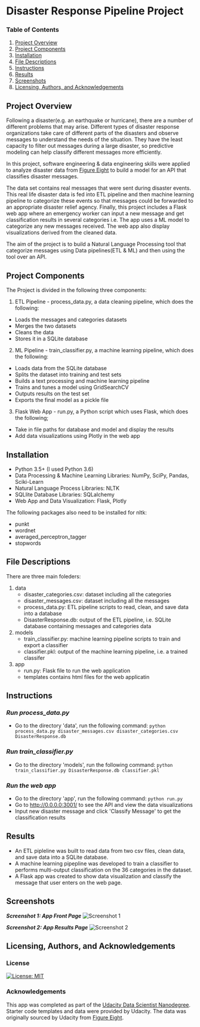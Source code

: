 # Disaster Response Pipeline Project

### Table of Contents

1. [Project Overview](#overview)
2. [Project Components](#components)
2. [Installation](#installation)
3. [File Descriptions](#files)
4. [Instructions](#instructions)
5. [Results](#results)
6. [Screenshots](#screenshots)
7. [Licensing, Authors, and Acknowledgements](#licensing)

## Project Overview<a name="overview"></a>

Following a disaster(e.g. an earthquake or hurricane), there are a number of different problems that may arise. Different types of disaster response organizations take care of different parts of the disasters and observe messages to understand the needs of the situation. They have the least capacity to filter out messages during a large disaster, so predictive modeling can help classify different messages more efficiently.

In this project, software engineering & data engineering skills were applied to analyze disaster data from [Figure Eight](https://www.figure-eight.com/) to build a model for an API that classifies disaster messages. 

The data set contains real messages that were sent during disaster events. This real life disaster data is fed into ETL pipeline and then machine learning pipeline to categorize these events so that messages could be forwarded to an appropriate disaster relief agency. Finally, this project includes a Flask web app where an emergency worker can input a new message and get classification results in several categories i.e. The app uses a ML model to categorize any new messages received. The web app also display visualizations derived from the cleaned data.

The aim of the project is to build a Natural Language Processing tool that categorize messages using Data pipelines(ETL & ML) and then using the tool over an API.

## Project Components<a name="components"></a>

The Project is divided in the following three components:

1. ETL Pipeline - process_data.py, a data cleaning pipeline, which does the following:
 - Loads the messages and categories datasets
 - Merges the two datasets
 - Cleans the data
 - Stores it in a SQLite database

2. ML Pipeline - train_classifier.py, a machine learning pipeline, which does the following:

 - Loads data from the SQLite database
 - Splits the dataset into training and test sets
 - Builds a text processing and machine learning pipeline
 - Trains and tunes a model using GridSearchCV
 - Outputs results on the test set
 - Exports the final model as a pickle file

3. Flask Web App - run.py, a Python script which uses Flask, which does the following; 
 - Take in file paths for database and model and display the results
 - Add data visualizations using Plotly in the web app

## Installation<a name="installation"></a>

* Python 3.5+ (I used Python 3.6)
* Data Processing & Machine Learning Libraries: NumPy, SciPy, Pandas, Sciki-Learn
* Natural Language Process Libraries: NLTK
* SQLlite Database Libraries: SQLalchemy
* Web App and Data Visualization: Flask, Plotly

The following packages also need to be installed for nltk:

 - punkt
 - wordnet
 - averaged_perceptron_tagger
 - stopwords

## File Descriptions<a name="files"></a>

There are three main foleders:
1. data
    - disaster_categories.csv: dataset including all the categories 
    - disaster_messages.csv: dataset including all the messages
    - process_data.py: ETL pipeline scripts to read, clean, and save data into a database
    - DisasterResponse.db: output of the ETL pipeline, i.e. SQLite database containing messages and categories data
2. models
    - train_classifier.py: machine learning pipeline scripts to train and export a classifier
    - classifier.pkl: output of the machine learning pipeline, i.e. a trained classifer
3. app
    - run.py: Flask file to run the web application
    - templates contains html files for the web applicatin

## Instructions<a name="instructions"></a>
### ***Run process_data.py***
 - Go to the directory 'data', run the following command:
   `python process_data.py disaster_messages.csv disaster_categories.csv DisasterResponse.db`

### ***Run train_classifier.py***
 - Go to the directory 'models', run the following command:
   `python train_classifier.py DisasterResponse.db classifier.pkl`

### ***Run the web app***
 - Go to the directory 'app', run the following command:
   `python run.py`
 - Go to http://0.0.0.0:3001/ to see the API and view the data visualizations
 - Input new disaster message and click 'Classify Message' to get the classification results


## Results<a name="results"></a>
 - An ETL pipleline was built to read data from two csv files, clean data, and save data into a SQLite database.
 - A machine learning pipepline was developed to train a classifier to performs multi-output classification
   on the 36 categories in the dataset.
 - A Flask app was created to show data visualization and classify the message that user enters on the web page.


## Screenshots<a name="screenshots"></a>

***Screenshot 1: App Front Page***
![Screenshot 1](https://github.com/gauravansal/Disaster-Response-Pipelines/blob/master/screenshots/screenshot%20-%20master.png)

***Screenshot 2: App Results Page***
![Screenshot 2](https://github.com/gauravansal/Disaster-Response-Pipelines/blob/master/screenshots/screenshot%20-%20go.png)


## Licensing, Authors, and Acknowledgements<a name="licensing"></a>

<a name="license"></a>
### License
[![License: MIT](https://img.shields.io/badge/License-MIT-yellow.svg)](https://opensource.org/licenses/MIT)

<a name="acknowledgement"></a>
### Acknowledgements

This app was completed as part of the [Udacity Data Scientist Nanodegree](https://www.udacity.com/course/data-scientist-nanodegree--nd025). Starter code templates and data were provided by Udacity. The data was originally sourced by Udacity from [Figure Eight](https://www.figure-eight.com/).
















